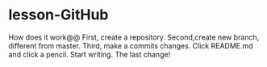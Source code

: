 # lesson-GitHub
How does it work@@
First, create a repository.
Second,create new branch, different from master.
Third, make a commits changes.
Click README.md and click a pencil.
Start writing.
The last change!
